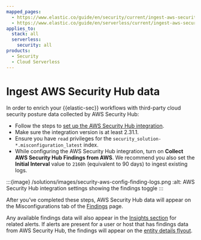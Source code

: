 ```yaml
---
mapped_pages:
  - https://www.elastic.co/guide/en/security/current/ingest-aws-securityhub-data.html
  - https://www.elastic.co/guide/en/serverless/current/ingest-aws-securityhub-data.html
applies_to:
  stack: all
  serverless:
    security: all
products:
  - Security
  - Cloud Serverless
---
```


# Ingest AWS Security Hub data

In order to enrich your {{elastic-sec}} workflows with third-party cloud security posture data collected by AWS Security Hub:

* Follow the steps to [set up the AWS Security Hub integration](https://docs.elastic.co/en/integrations/aws/securityhub).
* Make sure the integration version is at least 2.31.1.
* Ensure you have `read` privileges for the `security_solution-*.misconfiguration_latest` index.
* While configuring the AWS Security Hub integration, turn on **Collect AWS Security Hub Findings from AWS**. We recommend you also set the **Initial Interval** value to `2160h` (equivalent to 90 days) to ingest existing logs.

:::{image} /solutions/images/security-aws-config-finding-logs.png
:alt: AWS Security Hub integration settings showing the findings toggle
:::

After you’ve completed these steps, AWS Security Hub data will appear on the Misconfigurations tab of the [Findings](/solutions/security/cloud/findings-page.md) page.

Any available findings data will also appear in the [Insights section](/solutions/security/detect-and-alert/view-detection-alert-details.md#insights-section) for related alerts. If alerts are present for a user or host that has findings data from AWS Security Hub, the findings will appear on the [entity details flyout](/solutions/security/advanced-entity-analytics/view-entity-details.md#entity-details-flyout).

